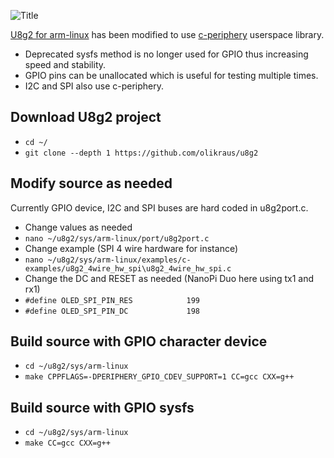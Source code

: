 ![Title](images/title.png)

[U8g2 for arm-linux](https://github.com/wuhanstudio/u8g2-arm-linux) has been modified to use
[c-periphery](https://github.com/vsergeev/c-periphery) userspace library.
* Deprecated sysfs method is no longer used for GPIO thus increasing speed and stability.
* GPIO pins can be unallocated which is useful for testing multiple times.
* I2C and SPI also use c-periphery.

## Download U8g2 project
* `cd ~/`
* `git clone --depth 1 https://github.com/olikraus/u8g2`

## Modify source as needed
Currently GPIO device, I2C and SPI buses are hard coded in u8g2port.c.
* Change values as needed
* `nano ~/u8g2/sys/arm-linux/port/u8g2port.c`
* Change example (SPI 4 wire hardware for instance)
* `nano ~/u8g2/sys/arm-linux/examples/c-examples/u8g2_4wire_hw_spi\u8g2_4wire_hw_spi.c`
* Change the DC and RESET as needed (NanoPi Duo here using tx1 and rx1)
* `#define OLED_SPI_PIN_RES            199`
* `#define OLED_SPI_PIN_DC             198`

## Build source with GPIO character device
* `cd ~/u8g2/sys/arm-linux`
* `make CPPFLAGS=-DPERIPHERY_GPIO_CDEV_SUPPORT=1 CC=gcc CXX=g++`

## Build source with GPIO sysfs
* `cd ~/u8g2/sys/arm-linux`
* `make CC=gcc CXX=g++`
